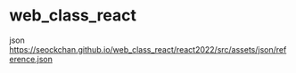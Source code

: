 # web_class_react
json
https://seockchan.github.io/web_class_react/react2022/src/assets/json/reference.json
